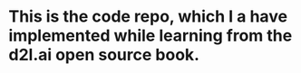 # This is the code repo, which I a have implemented while learning from the d2l.ai open source book.
